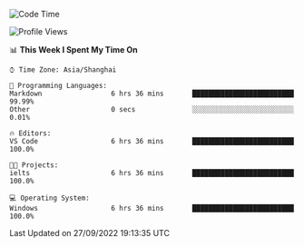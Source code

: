<!--START_SECTION:waka-->
![Code Time](http://img.shields.io/badge/Code%20Time-202%20hrs%2049%20mins-blue)

![Profile Views](http://img.shields.io/badge/Profile%20Views-0-blue)

📊 **This Week I Spent My Time On** 

```text
⌚︎ Time Zone: Asia/Shanghai

💬 Programming Languages: 
Markdown                 6 hrs 36 mins       █████████████████████████   99.99% 
Other                    0 secs              ░░░░░░░░░░░░░░░░░░░░░░░░░   0.01%

🔥 Editors: 
VS Code                  6 hrs 36 mins       █████████████████████████   100.0%

🐱‍💻 Projects: 
ielts                    6 hrs 36 mins       █████████████████████████   100.0%

💻 Operating System: 
Windows                  6 hrs 36 mins       █████████████████████████   100.0%

```


 Last Updated on 27/09/2022 19:13:35 UTC
<!--END_SECTION:waka-->
